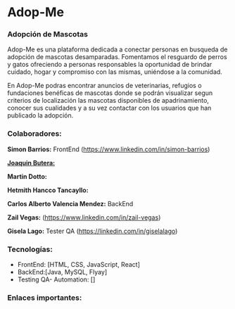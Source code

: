 # Adop-Me
### Adopción de Mascotas
Adop-Me es una plataforma dedicada a conectar personas en busqueda de adopción de mascotas desamparadas. Fomentamos el resguardo de perros y gatos ofreciendo a personas responsables la oportunidad de brindar cuidado, hogar y compromiso con las mismas, uniéndose a la comunidad.

En Adop-Me podras encontrar anuncios de veterinarias, refugios o fundaciones benéficas de mascotas donde se podrán visualizar segun criterios de localización las mascotas disponibles de apadrinamiento, conocer sus cualidades y a su vez contactar con los usuarios que han publicado la adopción. 

### **Colaboradores:** ###

**Simon Barrios:** FrontEnd
(https://www.linkedin.com/in/simon-barrios)

[**Joaquin Butera:**](https://www.linkedin.com/in/joaquin-butera)

**Martin Dotto:**

**Hetmith Hancco Tancayllo:**

**Carlos Alberto Valencia Mendez:** BackEnd

**Zail Vegas:**
(https://www.linkedin.com/in/zail-vegas)

**Gisela Lago:** Tester QA
(https://linkedin.com/in/giselalago)

### **Tecnologías:** ###
+ FrontEnd: [HTML, CSS, JavaScript, React]
+ BackEnd:[Java, MySQL, Flyay]
+ Testing QA- Automation: []
  

### **Enlaces importantes:** ###
